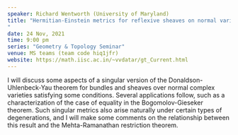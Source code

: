 ```yaml
---
speaker: Richard Wentworth (University of Maryland) 
title: "Hermitian-Einstein metrics for reflexive sheaves on normal varieties
"
date: 24 Nov, 2021
time: 9:00 pm
series: "Geometry & Topology Seminar"
venue: MS teams (team code hiq1jfr)
website: https://math.iisc.ac.in/~vvdatar/gt_Current.html
---
```


I will discuss some aspects of a singular version of the Donaldson-Uhlenbeck-Yau theorem for bundles
and sheaves  over normal complex varieties satisfying some conditions. Several applications follow, such as a 
characterization of the case of equality in the Bogomolov-Gieseker theorem. Such singular metrics also
arise naturally under certain types of degenerations, and I will make some comments on
the relationship between this result and  the Mehta-Ramanathan restriction theorem.
